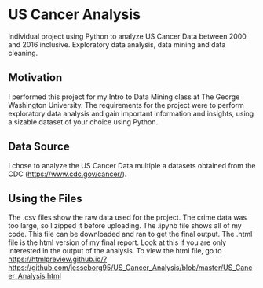 # US Cancer Analysis
Individual project using Python to analyze US Cancer Data between 2000 and 2016 inclusive. Exploratory data analysis, data mining and data cleaning.

## Motivation
I performed this project for my Intro to Data Mining class at The George Washington University. The requirements for the project were to perform exploratory data analysis and gain important information and insights, using a sizable dataset of your choice using Python.

## Data Source
I chose to analyze the US Cancer Data multiple a datasets obtained from the CDC (https://www.cdc.gov/cancer/).

## Using the Files
The .csv files show the raw data used for the project. The crime data was too large, so I zipped it before uploading.
The .ipynb file shows all of my code. This file can be downloaded and ran to get the final output.
The .html file is the html version of my final report. Look at this if you are only interested in the output of the analysis. To view the html file, go to https://htmlpreview.github.io/?https://github.com/jesseborg95/US_Cancer_Analysis/blob/master/US_Cancer_Analysis.html

